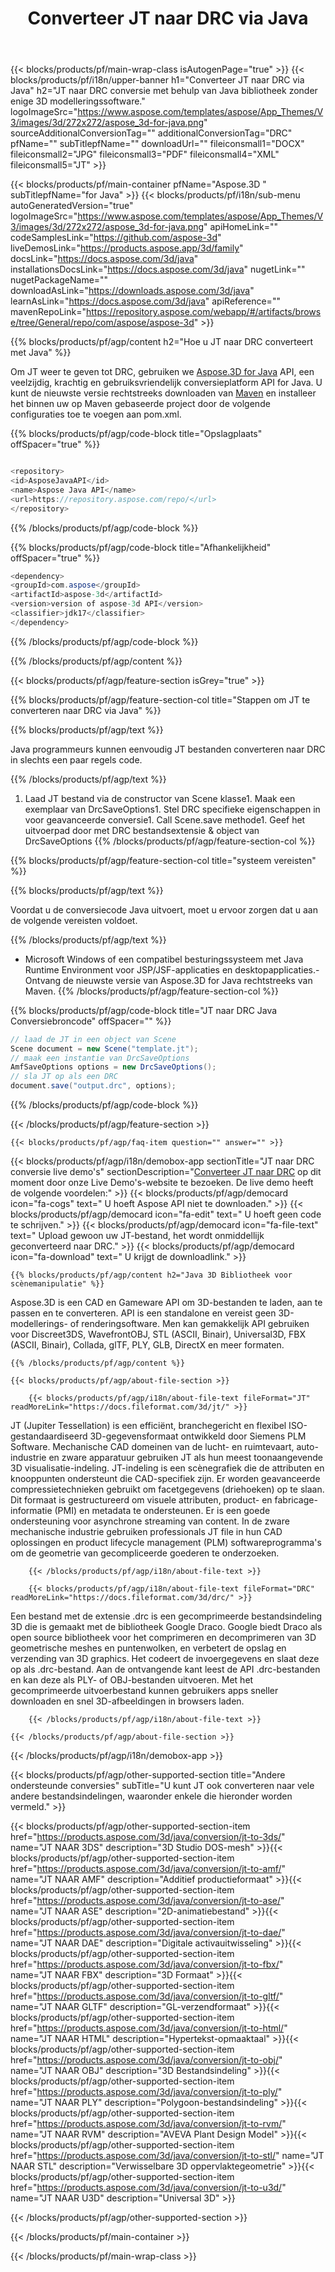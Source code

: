 ﻿---
title: Converteer JT naar DRC via Java 
url: /nl/java/conversion/jt-to-drc/ 
description: Voorbeeld Java conversiecode voor JT formaat naar DRC bestand. Gebruik deze voorbeeldcode om JT naar DRC te converteren binnen elke web- of desktoptoepassing op Java.
---
{{< blocks/products/pf/main-wrap-class isAutogenPage="true" >}}
{{< blocks/products/pf/i18n/upper-banner h1="Converteer JT naar DRC via Java" h2="JT naar DRC conversie met behulp van Java bibliotheek zonder enige 3D modelleringssoftware." logoImageSrc="https://www.aspose.com/templates/aspose/App_Themes/V3/images/3d/272x272/aspose_3d-for-java.png" sourceAdditionalConversionTag="" additionalConversionTag="DRC" pfName="" subTitlepfName="" downloadUrl="" fileiconsmall1="DOCX" fileiconsmall2="JPG" fileiconsmall3="PDF" fileiconsmall4="XML" fileiconsmall5="JT" >}}

{{< blocks/products/pf/main-container pfName="Aspose.3D " subTitlepfName="for Java" >}}
{{< blocks/products/pf/i18n/sub-menu autoGeneratedVersion="true" logoImageSrc="https://www.aspose.com/templates/aspose/App_Themes/V3/images/3d/272x272/aspose_3d-for-java.png" apiHomeLink="" codeSamplesLink="https://github.com/aspose-3d" liveDemosLink="https://products.aspose.app/3d/family" docsLink="https://docs.aspose.com/3d/java" installationsDocsLink="https://docs.aspose.com/3d/java" nugetLink="" nugetPackageName="" downloadAsLink="https://downloads.aspose.com/3d/java" learnAsLink="https://docs.aspose.com/3d/java" apiReference="" mavenRepoLink="https://repository.aspose.com/webapp/#/artifacts/browse/tree/General/repo/com/aspose/aspose-3d" >}}

{{% blocks/products/pf/agp/content h2="Hoe u JT naar DRC converteert met Java" %}}

 Om JT weer te geven tot DRC, gebruiken we
 [Aspose.3D for Java](https://products.aspose.com/3d/java) 
 API, een veelzijdig, krachtig en gebruiksvriendelijk conversieplatform API for Java. U kunt de nieuwste versie rechtstreeks downloaden van
 [Maven](https://repository.aspose.com/webapp/#/artifacts/browse/tree/General/repo/com/aspose/aspose-3d) 
 en installeer het binnen uw op Maven gebaseerde project door de volgende configuraties toe te voegen aan pom.xml.

{{% blocks/products/pf/agp/code-block title="Opslagplaats" offSpacer="true" %}}

```cs

<repository>
<id>AsposeJavaAPI</id>
<name>Aspose Java API</name>
<url>https://repository.aspose.com/repo/</url>
</repository>


```

{{% /blocks/products/pf/agp/code-block %}}

{{% blocks/products/pf/agp/code-block title="Afhankelijkheid" offSpacer="true" %}}

```cs
<dependency>
<groupId>com.aspose</groupId>
<artifactId>aspose-3d</artifactId>
<version>version of aspose-3d API</version>
<classifier>jdk17</classifier>
</dependency>


```

{{% /blocks/products/pf/agp/code-block %}}

{{% /blocks/products/pf/agp/content %}}

{{< blocks/products/pf/agp/feature-section isGrey="true" >}}

{{% blocks/products/pf/agp/feature-section-col title="Stappen om JT te converteren naar DRC via Java" %}}

{{% blocks/products/pf/agp/text %}}

 Java programmeurs kunnen eenvoudig JT bestanden converteren naar DRC in slechts een paar regels code.

{{% /blocks/products/pf/agp/text %}}

1. Laad JT bestand via de constructor van Scene klasse1. Maak een exemplaar van DrcSaveOptions1. Stel DRC specifieke eigenschappen in voor geavanceerde conversie1. Call Scene.save methode1. Geef het uitvoerpad door met DRC bestandsextensie & object van DrcSaveOptions
{{% /blocks/products/pf/agp/feature-section-col %}}

{{% blocks/products/pf/agp/feature-section-col title="systeem vereisten" %}}

{{% blocks/products/pf/agp/text %}}

 Voordat u de conversiecode Java uitvoert, moet u ervoor zorgen dat u aan de volgende vereisten voldoet.

{{% /blocks/products/pf/agp/text %}}

- Microsoft Windows of een compatibel besturingssysteem met Java Runtime Environment voor JSP/JSF-applicaties en desktopapplicaties.- Ontvang de nieuwste versie van Aspose.3D for Java rechtstreeks van Maven.
{{% /blocks/products/pf/agp/feature-section-col %}}

{{% blocks/products/pf/agp/code-block title="JT naar DRC Java Conversiebroncode" offSpacer="" %}}

```cs
// laad de JT in een object van Scene 
Scene document = new Scene("template.jt");
// maak een instantie van DrcSaveOptions 
AmfSaveOptions options = new DrcSaveOptions();
// sla JT op als een DRC 
document.save("output.drc", options);   


```

{{% /blocks/products/pf/agp/code-block %}}

{{< /blocks/products/pf/agp/feature-section >}}

    {{< blocks/products/pf/agp/faq-item question="" answer="" >}}
 

<!-- aboutfile Starts -->

{{< blocks/products/pf/agp/i18n/demobox-app sectionTitle="JT naar DRC conversie live demo\'s" sectionDescription="[Converteer JT naar DRC](https://products.aspose.app/3d/conversion/jt-to-drc) op dit moment door onze Live Demo\'s-website te bezoeken. De live demo heeft de volgende voordelen:" >}}
        {{< blocks/products/pf/agp/democard icon="fa-cogs" text=" U hoeft Aspose API niet te downloaden." >}}
        {{< blocks/products/pf/agp/democard icon="fa-edit" text=" U hoeft geen code te schrijven." >}}
        {{< blocks/products/pf/agp/democard icon="fa-file-text" text=" Upload gewoon uw JT-bestand, het wordt onmiddellijk geconverteerd naar DRC." >}}
        {{< blocks/products/pf/agp/democard icon="fa-download" text=" U krijgt de downloadlink." >}}

    {{% blocks/products/pf/agp/content h2="Java 3D Bibliotheek voor scènemanipulatie" %}}

 Aspose.3D is een CAD en Gameware API om 3D-bestanden te laden, aan te passen en te converteren. API is een standalone en vereist geen 3D-modellerings- of renderingsoftware. Men kan gemakkelijk API gebruiken voor Discreet3DS, WavefrontOBJ, STL (ASCII, Binair), Universal3D, FBX (ASCII, Binair), Collada, glTF, PLY, GLB, DirectX en meer formaten. 



    {{% /blocks/products/pf/agp/content %}}

    {{< blocks/products/pf/agp/about-file-section >}}

        {{< blocks/products/pf/agp/i18n/about-file-text fileFormat="JT" readMoreLink="https://docs.fileformat.com/3d/jt/" >}}

JT (Jupiter Tessellation) is een efficiënt, branchegericht en flexibel ISO-gestandaardiseerd 3D-gegevensformaat ontwikkeld door Siemens PLM Software. Mechanische CAD domeinen van de lucht- en ruimtevaart, auto-industrie en zware apparatuur gebruiken JT als hun meest toonaangevende 3D visualisatie-indeling. JT-indeling is een scènegrafiek die de attributen en knooppunten ondersteunt die CAD-specifiek zijn. Er worden geavanceerde compressietechnieken gebruikt om facetgegevens (driehoeken) op te slaan. Dit formaat is gestructureerd om visuele attributen, product- en fabricage-informatie (PMI) en metadata te ondersteunen. Er is een goede ondersteuning voor asynchrone streaming van content. In de zware mechanische industrie gebruiken professionals JT file in hun CAD oplossingen en product lifecycle management (PLM) softwareprogramma's om de geometrie van gecompliceerde goederen te onderzoeken.

        {{< /blocks/products/pf/agp/i18n/about-file-text >}}

        {{< blocks/products/pf/agp/i18n/about-file-text fileFormat="DRC" readMoreLink="https://docs.fileformat.com/3d/drc/" >}}

Een bestand met de extensie .drc is een gecomprimeerde bestandsindeling 3D die is gemaakt met de bibliotheek Google Draco. Google biedt Draco als open source bibliotheek voor het comprimeren en decomprimeren van 3D geometrische meshes en puntenwolken, en verbetert de opslag en verzending van 3D graphics. Het codeert de invoergegevens en slaat deze op als .drc-bestand. Aan de ontvangende kant leest de API .drc-bestanden en kan deze als PLY- of OBJ-bestanden uitvoeren. Met het gecomprimeerde uitvoerbestand kunnen gebruikers apps sneller downloaden en snel 3D-afbeeldingen in browsers laden.

        {{< /blocks/products/pf/agp/i18n/about-file-text >}}

    {{< /blocks/products/pf/agp/about-file-section >}}

{{< /blocks/products/pf/agp/i18n/demobox-app >}}

<!-- aboutfile Ends -->

{{< blocks/products/pf/agp/other-supported-section title="Andere ondersteunde conversies" subTitle="U kunt JT ook converteren naar vele andere bestandsindelingen, waaronder enkele die hieronder worden vermeld." >}}

{{< blocks/products/pf/agp/other-supported-section-item href="https://products.aspose.com/3d/java/conversion/jt-to-3ds/" name="JT NAAR 3DS" description="3D Studio DOS-mesh" >}}{{< blocks/products/pf/agp/other-supported-section-item href="https://products.aspose.com/3d/java/conversion/jt-to-amf/" name="JT NAAR AMF" description="Additief productieformaat" >}}{{< blocks/products/pf/agp/other-supported-section-item href="https://products.aspose.com/3d/java/conversion/jt-to-ase/" name="JT NAAR ASE" description="2D-animatiebestand" >}}{{< blocks/products/pf/agp/other-supported-section-item href="https://products.aspose.com/3d/java/conversion/jt-to-dae/" name="JT NAAR DAE" description="Digitale activauitwisseling" >}}{{< blocks/products/pf/agp/other-supported-section-item href="https://products.aspose.com/3d/java/conversion/jt-to-fbx/" name="JT NAAR FBX" description="3D Formaat" >}}{{< blocks/products/pf/agp/other-supported-section-item href="https://products.aspose.com/3d/java/conversion/jt-to-gltf/" name="JT NAAR GLTF" description="GL-verzendformaat" >}}{{< blocks/products/pf/agp/other-supported-section-item href="https://products.aspose.com/3d/java/conversion/jt-to-html/" name="JT NAAR HTML" description="Hypertekst-opmaaktaal" >}}{{< blocks/products/pf/agp/other-supported-section-item href="https://products.aspose.com/3d/java/conversion/jt-to-obj/" name="JT NAAR OBJ" description="3D Bestandsindeling" >}}{{< blocks/products/pf/agp/other-supported-section-item href="https://products.aspose.com/3d/java/conversion/jt-to-ply/" name="JT NAAR PLY" description="Polygoon-bestandsindeling" >}}{{< blocks/products/pf/agp/other-supported-section-item href="https://products.aspose.com/3d/java/conversion/jt-to-rvm/" name="JT NAAR RVM" description="AVEVA Plant Design Model" >}}{{< blocks/products/pf/agp/other-supported-section-item href="https://products.aspose.com/3d/java/conversion/jt-to-stl/" name="JT NAAR STL" description="Verwisselbare 3D oppervlaktegeometrie" >}}{{< blocks/products/pf/agp/other-supported-section-item href="https://products.aspose.com/3d/java/conversion/jt-to-u3d/" name="JT NAAR U3D" description="Universal 3D" >}}

{{< /blocks/products/pf/agp/other-supported-section >}}

{{< /blocks/products/pf/main-container >}}
    
{{< /blocks/products/pf/main-wrap-class >}}